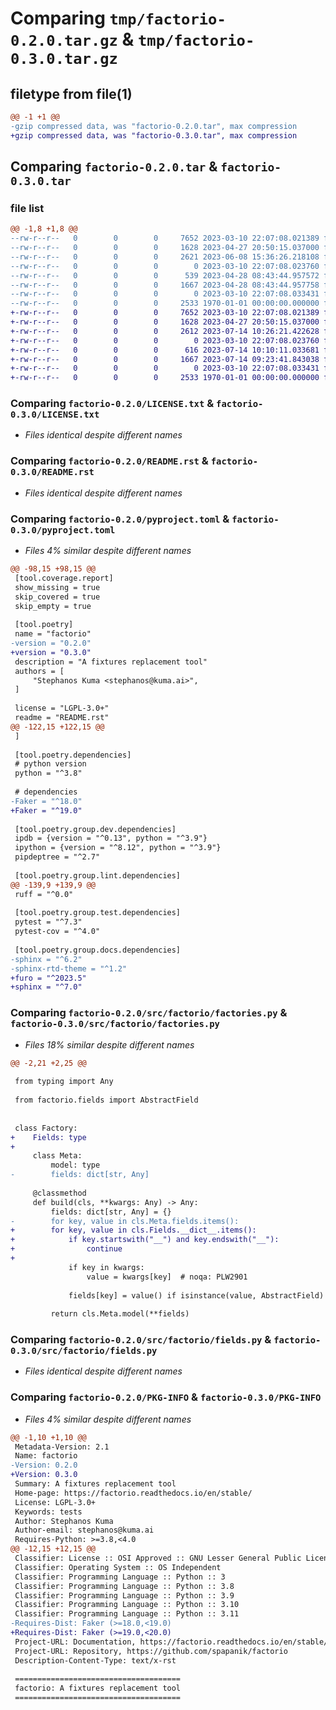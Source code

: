 # Comparing `tmp/factorio-0.2.0.tar.gz` & `tmp/factorio-0.3.0.tar.gz`

## filetype from file(1)

```diff
@@ -1 +1 @@
-gzip compressed data, was "factorio-0.2.0.tar", max compression
+gzip compressed data, was "factorio-0.3.0.tar", max compression
```

## Comparing `factorio-0.2.0.tar` & `factorio-0.3.0.tar`

### file list

```diff
@@ -1,8 +1,8 @@
--rw-r--r--   0        0        0     7652 2023-03-10 22:07:08.021389 factorio-0.2.0/LICENSE.txt
--rw-r--r--   0        0        0     1628 2023-04-27 20:50:15.037000 factorio-0.2.0/README.rst
--rw-r--r--   0        0        0     2621 2023-06-08 15:36:26.218108 factorio-0.2.0/pyproject.toml
--rw-r--r--   0        0        0        0 2023-03-10 22:07:08.023760 factorio-0.2.0/src/factorio/__init__.py
--rw-r--r--   0        0        0      539 2023-04-28 08:43:44.957572 factorio-0.2.0/src/factorio/factories.py
--rw-r--r--   0        0        0     1667 2023-04-28 08:43:44.957758 factorio-0.2.0/src/factorio/fields.py
--rw-r--r--   0        0        0        0 2023-03-10 22:07:08.033431 factorio-0.2.0/src/factorio/py.typed
--rw-r--r--   0        0        0     2533 1970-01-01 00:00:00.000000 factorio-0.2.0/PKG-INFO
+-rw-r--r--   0        0        0     7652 2023-03-10 22:07:08.021389 factorio-0.3.0/LICENSE.txt
+-rw-r--r--   0        0        0     1628 2023-04-27 20:50:15.037000 factorio-0.3.0/README.rst
+-rw-r--r--   0        0        0     2612 2023-07-14 10:26:21.422628 factorio-0.3.0/pyproject.toml
+-rw-r--r--   0        0        0        0 2023-03-10 22:07:08.023760 factorio-0.3.0/src/factorio/__init__.py
+-rw-r--r--   0        0        0      616 2023-07-14 10:10:11.033681 factorio-0.3.0/src/factorio/factories.py
+-rw-r--r--   0        0        0     1667 2023-07-14 09:23:41.843038 factorio-0.3.0/src/factorio/fields.py
+-rw-r--r--   0        0        0        0 2023-03-10 22:07:08.033431 factorio-0.3.0/src/factorio/py.typed
+-rw-r--r--   0        0        0     2533 1970-01-01 00:00:00.000000 factorio-0.3.0/PKG-INFO
```

### Comparing `factorio-0.2.0/LICENSE.txt` & `factorio-0.3.0/LICENSE.txt`

 * *Files identical despite different names*

### Comparing `factorio-0.2.0/README.rst` & `factorio-0.3.0/README.rst`

 * *Files identical despite different names*

### Comparing `factorio-0.2.0/pyproject.toml` & `factorio-0.3.0/pyproject.toml`

 * *Files 4% similar despite different names*

```diff
@@ -98,15 +98,15 @@
 [tool.coverage.report]
 show_missing = true
 skip_covered = true
 skip_empty = true
 
 [tool.poetry]
 name = "factorio"
-version = "0.2.0"
+version = "0.3.0"
 description = "A fixtures replacement tool"
 authors = [
     "Stephanos Kuma <stephanos@kuma.ai>",
 ]
 
 license = "LGPL-3.0+"
 readme = "README.rst"
@@ -122,15 +122,15 @@
 ]
 
 [tool.poetry.dependencies]
 # python version
 python = "^3.8"
 
 # dependencies
-Faker = "^18.0"
+Faker = "^19.0"
 
 [tool.poetry.group.dev.dependencies]
 ipdb = {version = "^0.13", python = "^3.9"}
 ipython = {version = "^8.12", python = "^3.9"}
 pipdeptree = "^2.7"
 
 [tool.poetry.group.lint.dependencies]
@@ -139,9 +139,9 @@
 ruff = "^0.0"
 
 [tool.poetry.group.test.dependencies]
 pytest = "^7.3"
 pytest-cov = "^4.0"
 
 [tool.poetry.group.docs.dependencies]
-sphinx = "^6.2"
-sphinx-rtd-theme = "^1.2"
+furo = "^2023.5"
+sphinx = "^7.0"
```

### Comparing `factorio-0.2.0/src/factorio/factories.py` & `factorio-0.3.0/src/factorio/factories.py`

 * *Files 18% similar despite different names*

```diff
@@ -2,21 +2,25 @@
 
 from typing import Any
 
 from factorio.fields import AbstractField
 
 
 class Factory:
+    Fields: type
+
     class Meta:
         model: type
-        fields: dict[str, Any]
 
     @classmethod
     def build(cls, **kwargs: Any) -> Any:
         fields: dict[str, Any] = {}
-        for key, value in cls.Meta.fields.items():
+        for key, value in cls.Fields.__dict__.items():
+            if key.startswith("__") and key.endswith("__"):
+                continue
+
             if key in kwargs:
                 value = kwargs[key]  # noqa: PLW2901
 
             fields[key] = value() if isinstance(value, AbstractField) else value
 
         return cls.Meta.model(**fields)
```

### Comparing `factorio-0.2.0/src/factorio/fields.py` & `factorio-0.3.0/src/factorio/fields.py`

 * *Files identical despite different names*

### Comparing `factorio-0.2.0/PKG-INFO` & `factorio-0.3.0/PKG-INFO`

 * *Files 4% similar despite different names*

```diff
@@ -1,10 +1,10 @@
 Metadata-Version: 2.1
 Name: factorio
-Version: 0.2.0
+Version: 0.3.0
 Summary: A fixtures replacement tool
 Home-page: https://factorio.readthedocs.io/en/stable/
 License: LGPL-3.0+
 Keywords: tests
 Author: Stephanos Kuma
 Author-email: stephanos@kuma.ai
 Requires-Python: >=3.8,<4.0
@@ -12,15 +12,15 @@
 Classifier: License :: OSI Approved :: GNU Lesser General Public License v3 or later (LGPLv3+)
 Classifier: Operating System :: OS Independent
 Classifier: Programming Language :: Python :: 3
 Classifier: Programming Language :: Python :: 3.8
 Classifier: Programming Language :: Python :: 3.9
 Classifier: Programming Language :: Python :: 3.10
 Classifier: Programming Language :: Python :: 3.11
-Requires-Dist: Faker (>=18.0,<19.0)
+Requires-Dist: Faker (>=19.0,<20.0)
 Project-URL: Documentation, https://factorio.readthedocs.io/en/stable/
 Project-URL: Repository, https://github.com/spapanik/factorio
 Description-Content-Type: text/x-rst
 
 =====================================
 factorio: A fixtures replacement tool
 =====================================
```


